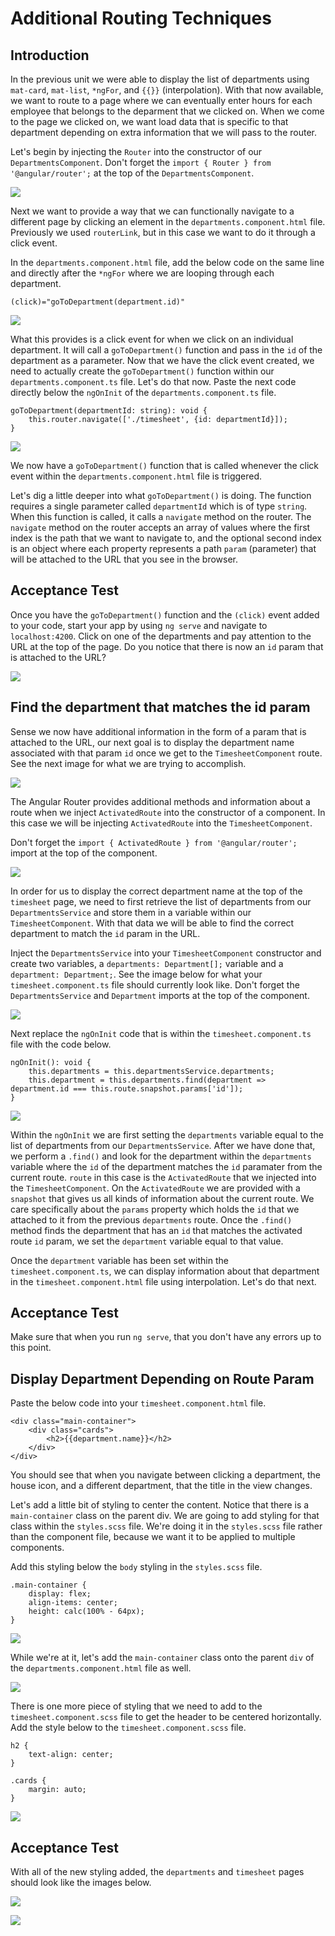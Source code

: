 # Additional Routing Techniques

## Introduction
In the previous unit we were able to display the list of departments using `mat-card`, `mat-list`, `*ngFor`, and `{{}}` (interpolation). With that now available, we want to route to a page where we can eventually enter hours for each employee that belongs to the deparment that we clicked on. When we come to the page we clicked on, we want load data that is specific to that department depending on extra information that we will pass to the router.

Let's begin by injecting the `Router` into the constructor of our `DepartmentsComponent`. Don't forget the `import { Router } from '@angular/router';` at the top of the `DepartmentsComponent`.

![](img/router_injection.png)

Next we want to provide a way that we can functionally navigate to a different page by clicking an element in the `departments.component.html` file. Previously we used `routerLink`, but in this case we want to do it through a click event.

In the `departments.component.html` file, add the below code on the same line and directly after the `*ngFor` where we are looping through each department.

`(click)="goToDepartment(department.id)"`

![](img/click_event_html.png)

What this provides is a click event for when we click on an individual department. It will call a `goToDepartment()` function and pass in the `id` of the department as a parameter. Now that we have the click event created, we need to actually create the `goToDepartment()` function within our `departments.component.ts` file. Let's do that now. Paste the next code directly below the `ngOnInit` of the `departments.component.ts` file.

```
goToDepartment(departmentId: string): void {
    this.router.navigate(['./timesheet', {id: departmentId}]);
}
```

![](img/click_event_ts.png)

We now have a `goToDepartment()` function that is called whenever the click event within the `departments.component.html` file is triggered.

Let's dig a little deeper into what `goToDepartment()` is doing. The function requires a single parameter called `departmentId` which is of type `string`. When this function is called, it calls a `navigate` method on the router. The `navigate` method on the router accepts an array of values where the first index is the path that we want to navigate to, and the optional second index is an object where each property represents a path `param` (parameter) that will be attached to the URL that you see in the browser.

## Acceptance Test

Once you have the `goToDepartment()` function and the `(click)` event added to your code, start your app by using `ng serve` and navigate to `localhost:4200`. Click on one of the departments and pay attention to the URL at the top of the page. Do you notice that there is now an `id` param that is attached to the URL?

![](img/url_param.png)


## Find the department that matches the id param

Sense we now have additional information in the form of a param that is attached to the URL, our next goal is to display the department name associated with that param `id` once we get to the `TimesheetComponent` route. See the next image for what we are trying to accomplish.

![](img/department_title.png)


The Angular Router provides additional methods and information about a route when we inject `ActivatedRoute` into the constructor of a component. In this case we will be injecting `ActivatedRoute` into the `TimesheetComponent`.

Don't forget the `import { ActivatedRoute } from '@angular/router';` import at the top of the component.

![](img/activated_route.png)

In order for us to display the correct department name at the top of the `timesheet` page, we need to first retrieve the list of departments from our `DepartmentsService` and store them in a variable within our `TimesheetComponent`. With that data we will be able to find the correct department to match the `id` param in the URL.

Inject the `DepartmentsService` into your `TimesheetComponent` constructor and create two variables, a `departments: Department[];` variable and a `department: Department;`. See the image below for what your `timesheet.component.ts` file should currently look like. Don't forget the `DepartmentsService` and `Department` imports at the top of the component.

![](img/service_in_timesheet.png)

Next replace the `ngOnInit` code that is within the `timesheet.component.ts` file with the code below.

```
ngOnInit(): void {
    this.departments = this.departmentsService.departments;
    this.department = this.departments.find(department => department.id === this.route.snapshot.params['id']);
}
```

![](img/find_department.png)

Within the `ngOnInit` we are first setting the `departments` variable equal to the list of departments from our `DepartmentsService`. After we have done that, we perform a `.find()` and look for the department within the `departments` variable where the `id` of the department matches the `id` paramater from the current route. `route` in this case is the `ActivatedRoute` that we injected into the `TimesheetComponent`. On the `ActivatedRoute` we are provided with a `snapshot` that gives us all kinds of information about the current route. We care specifically about the `params` property which holds the `id` that we attached to it from the previous `departments` route. Once the `.find()` method finds the department that has an `id` that matches the activated route `id` param, we set the `department` variable equal to that value.

Once the `department` variable has been set within the `timesheet.component.ts`, we can display information about that department in the `timesheet.component.html` file using interpolation. Let's do that next.

## Acceptance Test

Make sure that when you run `ng serve`, that you don't have any errors up to this point.


## Display Department Depending on Route Param

Paste the below code into your `timesheet.component.html` file.

```
<div class="main-container">
    <div class="cards">
        <h2>{{department.name}}</h2>
    </div>
</div>
```

You should see that when you navigate between clicking a department, the house icon, and a different department, that the title in the view changes.

Let's add a little bit of styling to center the content. Notice that there is a `main-container` class on the parent div. We are going to add styling for that class within the `styles.scss` file. We're doing it in the `styles.scss` file rather than the component file, because we want it to be applied to multiple components.

Add this styling below the `body` styling in the `styles.scss` file.

```
.main-container {
    display: flex;
    align-items: center;
    height: calc(100% - 64px);
}
```

![](img/main_container_class.png)

While we're at it, let's add the `main-container` class onto the parent `div` of the `departments.component.html` file as well.

![](img/departments_main_container.png)

There is one more piece of styling that we need to add to the `timesheet.component.scss` file to get the header to be centered horizontally. Add the style below to the `timesheet.component.scss` file.

```
h2 {
    text-align: center;
}

.cards {
    margin: auto;
}
```

![](img/center_header_styling.png)


## Acceptance Test

With all of the new styling added, the `departments` and `timesheet` pages should look like the images below.

![](img/departments_centered.png)

![](img/timesheet_centered.png)







